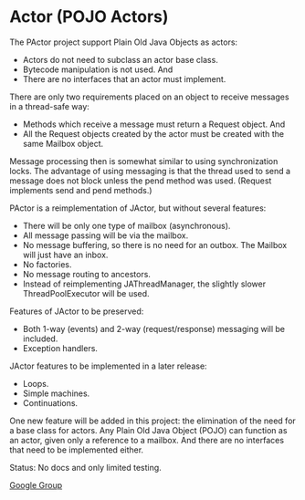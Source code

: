 Actor (POJO Actors)
======

The PActor project support Plain Old Java Objects as actors:
- Actors do not need to subclass an actor base class.
- Bytecode manipulation is not used. And
- There are no interfaces that an actor must implement.

There are only two requirements placed on an object to receive messages in a thread-safe way:
- Methods which receive a message must return a Request object. And
- All the Request objects created by the actor must be created with the same Mailbox object.

Message processing then is somewhat similar to using synchronization locks.
The advantage of using messaging is that the thread used to send a message does not block
unless the pend method was used. (Request implements send and pend methods.)

PActor is a reimplementation of JActor, but without several features:
- There will be only one type of mailbox (asynchronous).
- All message passing will be via the mailbox.
- No message buffering, so there is no need for an outbox. The Mailbox will just have an inbox.
- No factories.
- No message routing to ancestors.
- Instead of reimplementing JAThreadManager, the slightly slower ThreadPoolExecutor will be used.

Features of JActor to be preserved:
- Both 1-way (events) and 2-way (request/response) messaging will be included.
- Exception handlers.

JActor features to be implemented in a later release:
- Loops.
- Simple machines.
- Continuations.

One new feature will be added in this project: the elimination of the need for a base class for actors. 
Any Plain Old Java Object (POJO) can function as an actor, given only a reference to a mailbox.
And there are no interfaces that need to be implemented either.

Status: No docs and only limited testing.

[Google Group](https://groups.google.com/forum/?hl=en&fromgroups#!forum/agilewikidevelopers)
